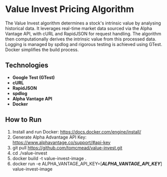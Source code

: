 # Value Invest Pricing Algorithm
The Value Invest algorithm determines a stock's intrinsic value by analysing historical data. It leverages real-time market data sourced via the Alpha Vantage API, with cURL and RapidJSON for request handling. The algorithm then computationally derives the intrinsic value from this processed data. Logging is managed by spdlog and rigorous testing is achieved using GTest. Docker simplifies the build process.

## Technologies
* **Google Test (GTest)**
* **cURL**
* **RapidJSON**
* **spdlog**
* **Alpha Vantage API**
* **Docker**

## How to Run
1. Install and run Docker: https://docs.docker.com/engine/install/
2. Generate Alpha Advantage API Key: https://www.alphavantage.co/support/#api-key
3. git pull https://github.com/tomcmead/value-invest.git
4. cd ./value-invest
5. docker build -t value-invest-image .
6. docker run -e ALPHA_VANTAGE_API_KEY=[***ALPHA_VANTAGE_API_KEY***] value-invest-image